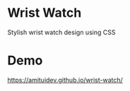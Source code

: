 # Wrist Watch

Stylish wrist watch design using CSS

# Demo
https://amituidev.github.io/wrist-watch/
